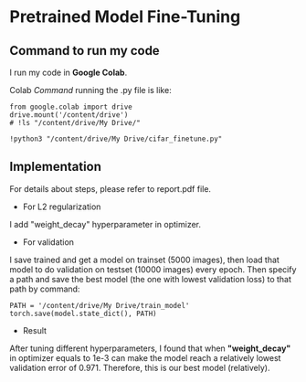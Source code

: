 # Pretrained Model Fine-Tuning

## Command to run my code

I run my code in **Google Colab**.

Colab *Command* running the .py file is like:

```
from google.colab import drive
drive.mount('/content/drive')
# !ls "/content/drive/My Drive/"

!python3 "/content/drive/My Drive/cifar_finetune.py"

```

## Implementation

For details about steps, please refer to report.pdf file.

- For L2 regularization

I add "weight_decay" hyperparameter in optimizer. 

- For validation

I save trained and get a model on trainset (5000 images), then load that model to do validation on testset (10000 images) every epoch.
Then specify a path and save the best model (the one with lowest validation loss) to that path by command:
```
PATH = '/content/drive/My Drive/train_model'
torch.save(model.state_dict(), PATH)

```

- Result

After tuning different hyperparameters, I found that when **"weight_decay"** in optimizer equals to 1e-3 can make the model reach a relatively lowest validation error of 0.971. Therefore, this is our best model (relatively).